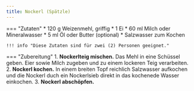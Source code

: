 ```yaml
---
title: Nockerl (Spätzle)
---
```

=== "Zutaten"
    * 120 g Weizenmehl, griffig
    * 1 Ei
    * 60 ml Milch oder Mineralwasser
    * 5 ml Öl oder Butter (optional)
    * Salzwasser zum Kochen

    !!! info "Diese Zutaten sind für zwei (2) Personen geeignet."

=== "Zubereitung"
    1. **Nockerlteig mischen.** Das Mehl in eine Schüssel geben. Eier sowie Milch zugeben und zu einem lockeren Teig verarbeiten.
    2. **Nockerl kochen.** In einem breiten Topf reichlich Salzwasser aufkochen und die Nockerl duch ein Nockerlsieb direkt in das kochenede Wasser einkochen.
    3. **Nockerl abschöpfen.**

[^bitterman]:
    {{ cite.bitterman_die_österreichische_küche }}
    188.
